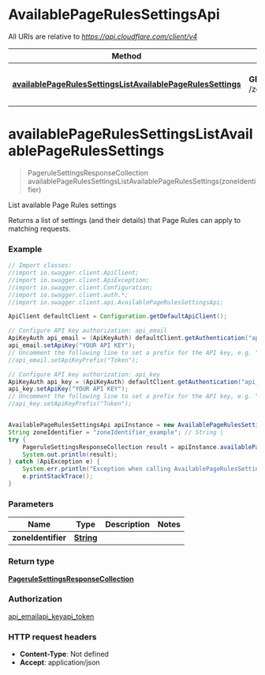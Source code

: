 # AvailablePageRulesSettingsApi

All URIs are relative to *https://api.cloudflare.com/client/v4*

Method | HTTP request | Description
------------- | ------------- | -------------
[**availablePageRulesSettingsListAvailablePageRulesSettings**](AvailablePageRulesSettingsApi.md#availablePageRulesSettingsListAvailablePageRulesSettings) | **GET** /zones/{zone_identifier}/pagerules/settings | List available Page Rules settings

<a name="availablePageRulesSettingsListAvailablePageRulesSettings"></a>
# **availablePageRulesSettingsListAvailablePageRulesSettings**
> PageruleSettingsResponseCollection availablePageRulesSettingsListAvailablePageRulesSettings(zoneIdentifier)

List available Page Rules settings

Returns a list of settings (and their details) that Page Rules can apply to matching requests.

### Example
```java
// Import classes:
//import io.swagger.client.ApiClient;
//import io.swagger.client.ApiException;
//import io.swagger.client.Configuration;
//import io.swagger.client.auth.*;
//import io.swagger.client.api.AvailablePageRulesSettingsApi;

ApiClient defaultClient = Configuration.getDefaultApiClient();

// Configure API key authorization: api_email
ApiKeyAuth api_email = (ApiKeyAuth) defaultClient.getAuthentication("api_email");
api_email.setApiKey("YOUR API KEY");
// Uncomment the following line to set a prefix for the API key, e.g. "Token" (defaults to null)
//api_email.setApiKeyPrefix("Token");

// Configure API key authorization: api_key
ApiKeyAuth api_key = (ApiKeyAuth) defaultClient.getAuthentication("api_key");
api_key.setApiKey("YOUR API KEY");
// Uncomment the following line to set a prefix for the API key, e.g. "Token" (defaults to null)
//api_key.setApiKeyPrefix("Token");


AvailablePageRulesSettingsApi apiInstance = new AvailablePageRulesSettingsApi();
String zoneIdentifier = "zoneIdentifier_example"; // String | 
try {
    PageruleSettingsResponseCollection result = apiInstance.availablePageRulesSettingsListAvailablePageRulesSettings(zoneIdentifier);
    System.out.println(result);
} catch (ApiException e) {
    System.err.println("Exception when calling AvailablePageRulesSettingsApi#availablePageRulesSettingsListAvailablePageRulesSettings");
    e.printStackTrace();
}
```

### Parameters

Name | Type | Description  | Notes
------------- | ------------- | ------------- | -------------
 **zoneIdentifier** | [**String**](.md)|  |

### Return type

[**PageruleSettingsResponseCollection**](PageruleSettingsResponseCollection.md)

### Authorization

[api_email](../README.md#api_email)[api_key](../README.md#api_key)[api_token](../README.md#api_token)

### HTTP request headers

 - **Content-Type**: Not defined
 - **Accept**: application/json

